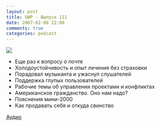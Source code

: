 ```yaml
---
layout: post
title: UWP - Выпуск 111
date: 2007-02-08 22:08
comments: true
categories: podcast
---
```

![](https://podcast.umputun.com/images/uwp/uwp111.jpg)


- Еще раз к вопросу о почте
- Холодоустойчивость и опыт лечения без страховки
- Порадовал музыканта и ужаснул слушателей
- Поддержка глупых пользователей
- Рабочие темы об управлении проектами и конфликтах
- Американское гражданство. Оно нам надо?
- Пояснения мини-2000
- Как продавать себя и откуда свинство

[Аудио](https://podcast.umputun.com/media/ump_podcast111.mp3)
<audio src="https://podcast.umputun.com/media/ump_podcast111.mp3" preload="none">